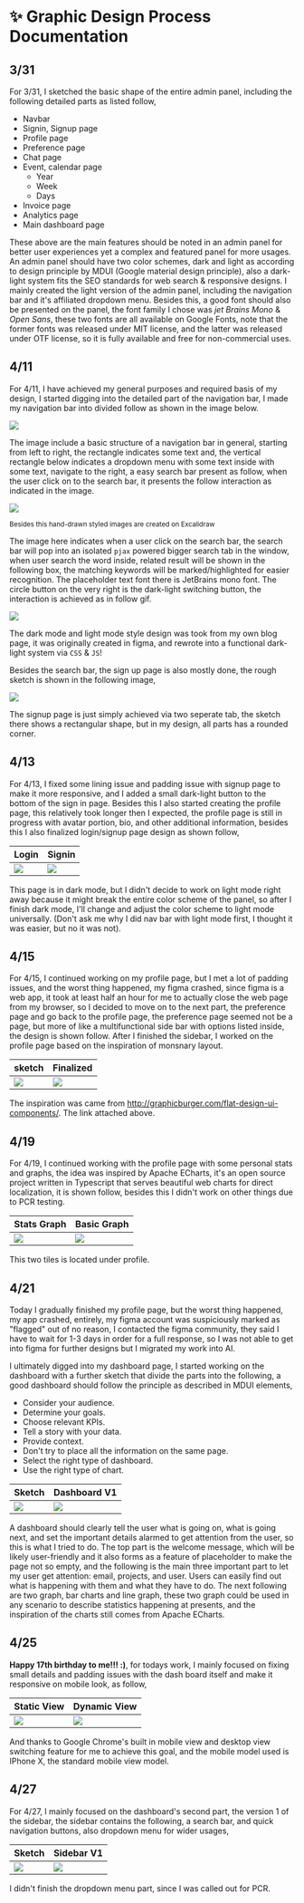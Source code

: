 # ✨ Graphic Design Process Documentation

## 3/31

For 3/31, I sketched the basic shape of the entire admin panel, including the following detailed parts as listed follow,

- Navbar
- Signin, Signup page
- Profile page
- Preference page
- Chat page
- Event, calendar page
  - Year
  - Week
  - Days
- Invoice page
- Analytics page
- Main dashboard page

These above are the main features should be noted in an admin panel for better user experiences yet a complex and featured panel for more usages. An admin panel should have two color schemes, dark and light as according to design principle by MDUI (Google material design principle), also a dark-light system fits the SEO standards for web search & responsive designs. I mainly created the light version of the admin panel, including the navigation bar and it's affiliated dropdown menu. Besides this, a good font should also be presented on the panel, the font family I chose was *jet Brains Mono* & *Open Sans*, these two fonts are all available on Google Fonts, note that the former fonts was released under MIT license, and the latter was released under OTF license, so it is fully available and free for non-commercial uses.

## 4/11

For 4/11, I have achieved my general purposes and required basis of my design, I started digging into the detailed part of the navigation bar, I made my navigation bar into divided follow as shown in the image below.

![](images/nav.excalidraw.png)

The image include a basic structure of a navigation bar in general, starting from left to right, the rectangle indicates some text and, the vertical rectangle below indicates a dropdown menu with some text inside with some text,
navigate to the right, a easy search bar present as follow, when the user click on to the search bar, it presents the follow interaction as indicated in the image.

![](images/search.excalidraw.png)

<small>Besides this hand-drawn styled images are created on Excalidraw</small>

The image here indicates when a user click on the search bar, the search bar will pop into an isolated `pjax` powered bigger search tab in the window, when user search the word inside, related result will be shown in the following box, the matching keywords will be marked/highlighted for easier recognition. The placeholder text font there is JetBrains mono font. The circle button on the very right is the dark-light switching button, the interaction is achieved as in follow gif.

![](images/dark-light.gif)

The dark mode and light mode style design was took from my own blog page, it was originally created in figma, and rewrote into a functional dark-light system via `CSS` & `JS`!

Besides the search bar, the sign up page is also mostly done, the rough sketch is shown in the following image,

![](images/signup.excalidraw.png)

The signup page is just simply achieved via two seperate tab, the sketch there shows a rectangular shape, but in my design, all parts has a rounded corner.

## 4/13

For 4/13, I fixed some lining issue and padding issue with signup page to make it more responsive, and I added a small dark-light button to the bottom of the sign in page. Besides this I also started creating the profile page, this relatively took longer then I expected, the profile page is still in progress with avatar portion, bio, and other additional information, besides this I also finalized login/signup page design as shown follow,

| Login | Signin |
| ----- | ------ |
| ![](images/login.png)     |  ![](images/signup.png)      |

This page is in dark mode, but I didn't decide to work on light mode right away because it might break the entire color scheme of the panel, so after I finish dark mode, I'll change and adjust the color scheme to light mode universally. (Don't ask me why I did nav bar with light mode first, I thought it was easier, but no it was not).

## 4/15

For 4/15, I continued working on my profile page, but I met a lot of padding issues, and the worst thing happened, my figma crashed, since figma is a web app, it took at least half an hour for me to actually close the web page from my browser, so I decided to move on to the next part, the preference page and go back to the profile page, the preference page seemed not be a page, but more of like a multifunctional side bar with options listed inside, the design is shown follow. After I finished the sidebar, I worked on the profile page based on the inspiration of monsnary layout.

| sketch                             | Finalized               |
| ---------------------------------- | ----------------------- |
| ![](images/profile.excalidraw.png) | ![](images/profile.png) |



The inspiration was came from http://graphicburger.com/flat-design-ui-components/. The link attached above.

## 4/19

For 4/19, I continued working with the profile page with some personal stats and graphs, the idea was inspired by Apache ECharts, it's an open source project written in Typescript that serves beautiful web charts for direct localization, it is shown follow, besides this I didn't work on other things due to PCR testing.

| Stats Graph        | Basic Graph           |
| ------------------ | --------------------- |
| ![](images/os.png) | ![](images/graph.png) |

This two tiles is located under profile.

## 4/21

Today I gradually finished my profile page, but the worst thing happened, my app crashed, entirely, my figma account was suspiciously marked as "flagged" out of no reason, I contacted the figma community, they said I have to wait for 1-3 days in order for a full response, so I was not able to get into figma for further designs but I migrated my work into AI.

I ultimately digged into my dashboard page, I started working on the dashboard with a further sketch that divide the parts into the following, a good dashboard should follow the principle as described in MDUI elements,

- Consider your audience.
- Determine your goals.
- Choose relevant KPIs.
- Tell a story with your data.
- Provide context.
- Don't try to place all the information on the same page.
- Select the right type of dashboard.
- Use the right type of chart.

| Sketch                          | Dashboard V1         |
| ------------------------------- | -------------------- |
| ![](images/dashboard.excalidraw.png) | ![](images/dashboard1.png) |

A dashboard should clearly tell the user what is going on, what is going next, and set the important details alarmed to get attention from the user, so this is what I tried to do. The top part is the welcome message, which will be likely user-friendly and it also forms as a feature of placeholder to make the page not so empty, and the following is the main three important part to let my user get attention: email, projects, and user. Users can easily find out what is happening with them and what they have to do. The next following are two graph, bar charts and line graph, these two graph could be used in any scenario to describe statistics happening at presents, and the inspiration of the charts still comes from Apache ECharts.

## 4/25

**Happy 17th birthday to me!!! :)**, for todays work, I mainly focused on fixing small details and padding issues with the dash board itself and make it responsive on mobile look, as follow,

| Static View            | Dynamic View         |
| ---------------------- | -------------------- |
| ![](images/mdash1.png) | ![](images/mdash.gif) |

And thanks to Google Chrome's built in mobile view and desktop view switching feature for me to achieve this goal, and the mobile model used is IPhone X, the standard mobile view model.

## 4/27

For 4/27, I mainly focused on the dashboard's second part, the version 1 of the sidebar, the sidebar contains the following, a search bar, and quick navigation buttons, also dropdown menu for wider usages,

| Sketch                 | Sidebar V1                  |
| ---------------------- | --------------------------- |
| ![](images/dashsidebar.excalidraw.png) | ![](images/dashsidebar.png) |

I didn't finish the dropdown menu part, since I was called out for PCR.